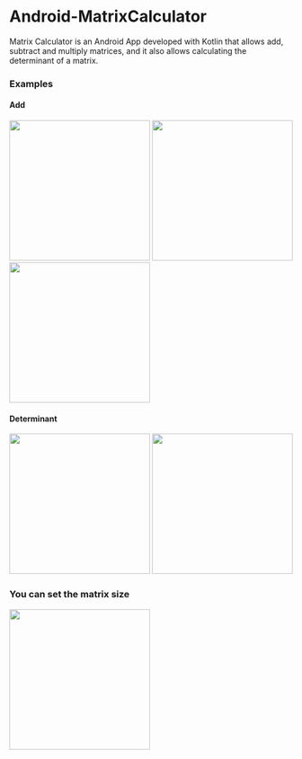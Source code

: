 # Android-MatrixCalculator
Matrix Calculator is an Android App developed with Kotlin that allows add, subtract and multiply matrices, and it also allows calculating the determinant of a matrix.

### Examples
#### Add
<img src="https://user-images.githubusercontent.com/46993394/51722853-1e0e2d80-2057-11e9-9dad-acb33eef1815.jpg" width="250"/>
<img src="https://user-images.githubusercontent.com/46993394/51722855-1ea6c400-2057-11e9-967b-886ea7f7afa8.jpg" width="250"/>
<img src="https://user-images.githubusercontent.com/46993394/51722856-1ea6c400-2057-11e9-8c12-4cef13d7febf.jpg" width="250"/>

#### Determinant
<img src="https://user-images.githubusercontent.com/46993394/51722964-983eb200-2057-11e9-9393-c2d52bd98608.jpg" width="250"/>
<img src="https://user-images.githubusercontent.com/46993394/51722965-983eb200-2057-11e9-9031-eddbab31c9d1.jpg" width="250"/>

### You can set the matrix size
<img src="https://user-images.githubusercontent.com/46993394/51722963-983eb200-2057-11e9-8e2c-f2b25f55481f.jpg" width="250"/>
